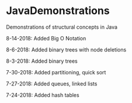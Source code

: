 # JavaDemonstrations
Demonstrations of structural concepts in Java

8-14-2018: Added Big O Notation

8-6-2018: Added binary trees with node deletions

8-3-2018: Added binary trees

7-30-2018: Added partitioning, quick sort

7-27-2018: Added queues, linked lists

7-24-2018: Added hash tables
